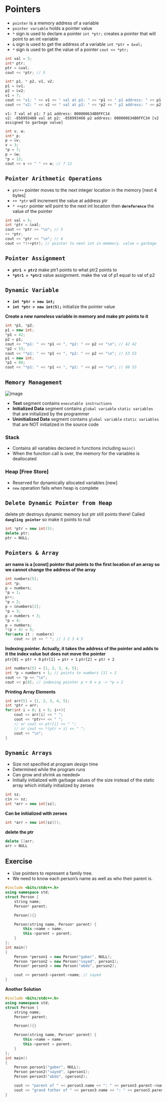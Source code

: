 # Pointers
- `pointer` is a memory address of a variable
- `pointer variable` holds a pointer value
- `*` sign is used to declare a pointer `int *ptr;` creates a pointer that will point to an int variable
- `&` sign is used to get the address of a variable `int *ptr = &val;`
- `*` sign is used to get the value of a pointer `cout << *ptr;`

```cpp
int val = 5;
int* ptr;
ptr = &val;
cout << *ptr; // 5
```
```cpp
int* p1, * p2, v1, v2;
p1 = &v1;
p2 = &v2;
v1 = 7;
cout << "v1: " << v1 << " val at p1: " << *p1 << " p1 address: " << p1 << "\n";
cout << "v2: " << v2 << " val at p2: " << *p2 << " p2 address: " << p2 << "\n";
```
```
v1: 7 val at p1: 7 p1 address: 000000634B0FFC14
v2: -858993460 val at p2: -858993460 p2 address: 000000634B0FFC34 [v2 assigned to garbage value]
```
```cpp
int v, w;
int* p;
p = &v;
v = 3;
*p = 7;
p = &w;
*p = 12;
cout << v << " " << w; // 7 12
```


## `Pointer Arithmetic Operations`
- `ptr++` pointer moves to the next integer location in the memory [next 4 bytes]
- `++ *ptr` will increment the value at address ptr
- `* ++ptr` pointer will point to the next int location then **`dereference`** the value of the pointer
```cpp
int val = 5;
int *ptr = &val;
cout << *ptr << "\n"; // 5
++ *ptr;
cout << *ptr << "\n"; // 6
cout << *(++ptr); // pointer to next int in memmory. value = garbage
```

## `Pointer Assignment`
- **`ptr1 = ptr2`** make ptr1 points to what ptr2 points to
- **`*ptr1 = *ptr2`** value assignment. make the val of p1 equal to val of p2

## `Dynamic Variable`
- **`int *ptr = new int;`**
- **`int *ptr = new int(5);`** initialize the pointer value
  
**Create a new nameless variable in memory and make ptr points to it**
```cpp
int *p1, *p2;
p1 = new int;
*p1 = 42;
p2 = p1;
cout << "*p1: " << *p1 << ", *p2: " << p2 << "\n"; // 42 42
*p2 = 53;
cout << "*p1: " << *p1 << ", *p2: " << p2 << "\n"; // 53 53
p1 = new int;
*p1 = 88;
cout << "*p1: " << *p1 << ", *p2: " << p2 << "\n"; // 88 53
```

## `Memory Management`
![image](https://github.com/Abdelrhman-Sayed70/Data_Structures/assets/99830416/810e9e05-9fe6-4f41-bb96-d3a122055f38)
- **Text** segment contains `executable instructions`
- **Initialized Data** segment contains `global variable` `static variables` that are initialized by the programmer
- **Uninitialized Data** segment contains `global variable` `static variables` that are NOT initialized in the source code

### Stack
- Contains all variables declared in functions including `main()`
- When the function call is over, the memory for the variables is deallocated

### Heap [Free Store]
- Reserved for dynamically allocated variables [new]
- `new` operation fails when heap is complete


## `Delete Dynamic Pointer from Heap`
delete ptr destroys dynamic memory but ptr still points there! Called **`dangling pointer`** so make it points to null
```cpp
int *ptr = new int(5);
delete ptr;
ptr = NULL;
```

## `Pointers & Array`
**arr name is a [const] pointer that points to the first location of an array so we cannot change the address of the array**
```cpp
int numbers[5];
int *p;
p = numbers;
*p = 1;
p++;
*p = 2;
p = &numbers[2];
*p = 3;
p = numbers + 3;
*p = 4;
p = numbers;
*(p + 4) = 5;
for(auto it : numbers)
    cout << it << " "; // 1 2 3 4 5
```
**Indexing pointer. Actually, it takes the address of the pointer and adds to it the index value but does not move the pointer** </br>
`ptr[0] = ptr + 0` `ptr[1] = ptr + 1` `ptr[2] = ptr + 2`
```cpp
int numbers[5] = {1, 2, 3, 4, 5};
int *p = numbers + 1; // points to numbers [1] = 2
cout << *p << "\n";
cout << p[0]; // indexing pointer p + 0 = p -> *p = 2
```

**Printing Array Elements**
```cpp
int arr[5] = {1, 2, 3, 4, 5};
int *ptr = arr;
for(int i = 0; i < 5; i++){
    cout << arr[i] << " ";
    cout << *ptr++ << " ";
    // or cout << ptr[i] << " ";
    // or cout << *(ptr + i) << " ";
    cout << "\n";
}
```


## `Dynamic Arrays`
- Size not specified at program design time
- Determined while the program runs
- Can grow and shrink as needed•
- Initially initialized with garbage values of the size instead of the static array which initially initialized by zeroes
```cpp
int sz;
cin >> sz;
int *arr = new int[sz];   
```
**Can be initialized with zeroes**
```cpp
int *arr = new int[sz]();
```
**delete the ptr**
```cpp
delete []arr;
arr = NULL 
```

## Exercise
- Use pointers to represent a family tree.
- We need to know each person’s name as well as who their parent is.

```cpp
#include <bits/stdc++.h>
using namespace std;
struct Person {
	string name;
	Person* parent;

	Person(){}

	Person(string name, Person* parent) {
		this->name = name;
		this->parent = parent;
	}
};
int main()
{
	Person *person1 = new Person("gaber", NULL);
	Person *person2 = new Person("sayed", person1);
	Person* person3 = new Person("abdo", person2);

	cout << person3->parent->name; // sayed
}
```
**Another Solution**
```cpp
#include <bits/stdc++.h>
using namespace std;
struct Person {
	string name;
	Person* parent;

	Person(){}

	Person(string name, Person* parent) {
		this->name = name;
		this->parent = parent;
	}
};
int main()
{
	Person person1("gaber", NULL);
	Person person2("sayed", &person1);
	Person person3("abdo", &person2);

	cout << "parent of " << person3.name << ": " << person3.parent->name << "\n";
	cout << "grand father of " << person3.name << ": " << person3.parent->parent->name;
}
```
